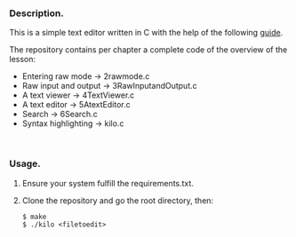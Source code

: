 ### Description.

This is a simple text editor written in C with the help of the following [guide](https://viewsourcecode.org/snaptoken/kilo/).

The repository contains per chapter a complete code of the overview of the lesson:

- Entering raw mode -> 2rawmode.c
- Raw input and output -> 3RawInputandOutput.c
- A text viewer -> 4TextViewer.c
- A text editor -> 5AtextEditor.c
- Search -> 6Search.c
- Syntax highlighting -> kilo.c

<br>

### Usage.

1. Ensure your system fulfill the requirements.txt.

2. Clone the repository and go the root directory, then:

    ```shell
    $ make
    $ ./kilo <filetoedit>
    ```
